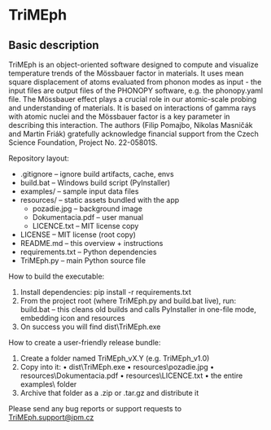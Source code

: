 # TriMEph
## Basic description
TriMEph is an object-oriented software designed to compute and visualize temperature trends of the Mössbauer factor in materials. It uses mean square displacement of atoms evaluated from phonon modes as input - the input files are output files of the PHONOPY software, e.g. the phonopy.yaml file. The Mössbauer effect plays a crucial role in our atomic-scale probing and understanding of materials. It is based on interactions of gamma rays with atomic nuclei and the Mössbauer factor is a key parameter in describing this interaction. The authors (Filip Pomajbo, Nikolas Masničák and Martin Friák) gratefully acknowledge financial support from the Czech Science Foundation, Project No. 22-05801S.

Repository layout:
- .gitignore                   – ignore build artifacts, cache, envs
- build.bat                    – Windows build script (PyInstaller)
- examples/                    – sample input data files
- resources/                   – static assets bundled with the app
  - pozadie.jpg                – background image
  - Dokumentacia.pdf           – user manual
  - LICENCE.txt                – MIT license copy
- LICENSE                      – MIT license (root copy)
- README.md                    – this overview + instructions
- requirements.txt             – Python dependencies
- TriMEph.py                   – main Python source file

How to build the executable:
1. Install dependencies:
   pip install -r requirements.txt
2. From the project root (where TriMEph.py and build.bat live), run:
   build.bat
   – this cleans old builds and calls PyInstaller in one-file mode, embedding icon and resources
3. On success you will find dist\TriMEph.exe

How to create a user-friendly release bundle:
1. Create a folder named TriMEph_vX.Y (e.g. TriMEph_v1.0)
2. Copy into it:
   • dist\TriMEph.exe
   • resources\pozadie.jpg
   • resources\Dokumentacia.pdf
   • resources\LICENCE.txt
   • the entire examples\ folder
3. Archive that folder as a .zip or .tar.gz and distribute it

Please send any bug reports or support requests to TriMEph.support@ipm.cz

